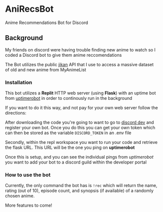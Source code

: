 # AniRecsBot
Anime Recommendations Bot for Discord

## Background
My friends on discord were having trouble finding new anime to watch so I coded a Discord bot to give them anime reccomendations

The Bot utilizes the public [jikan](https://jikan.docs.apiary.io/#introduction/information) API that I use to access a massive dataset of old and new anime from MyAnimeList

### Installation
This bot utilizes a **Replit** HTTP web server (using **Flask**) with an uptime bot from [uptimerobot](https://uptimerobot.com/) in order to continously run in the background 

If you want to do it this way, and not pay for your own web server follow the directions:

After downloading the code you're going to want to go to [discord dev](https://discord.com/developers/docs/intro) and register your own bot. Once you do this you can get your own token which can then be stored as the variable `DISCORD_TOKEN` in an .env file

Secondly, within the repl workspace you want to run your code and retrieve the flask URL. This URL will be the one you ping on **uptimerobot** 

Once this is setup, and you can see the individual pings from *uptimerobot* you want to add your bot to a discord guild within the developer portal

### How to use the bot
Currently, the only command the bot has is `!rec` which will return the name, rating (out of 10), episode count, and synopsis (if available) of a randomly chosen anime.


More features to come!
